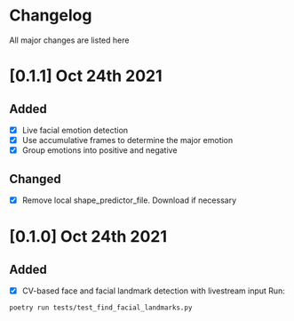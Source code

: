 # Changelog
All major changes are listed here
# [0.1.1] Oct 24th 2021
## Added
- [x] Live facial emotion detection
- [x] Use accumulative frames to determine the major emotion
- [x] Group emotions into positive and negative

## Changed
- [x] Remove local shape_predictor_file. Download if necessary

# [0.1.0] Oct 24th 2021
## Added
- [x] CV-based face and facial landmark detection with livestream input
Run:
```
poetry run tests/test_find_facial_landmarks.py
```